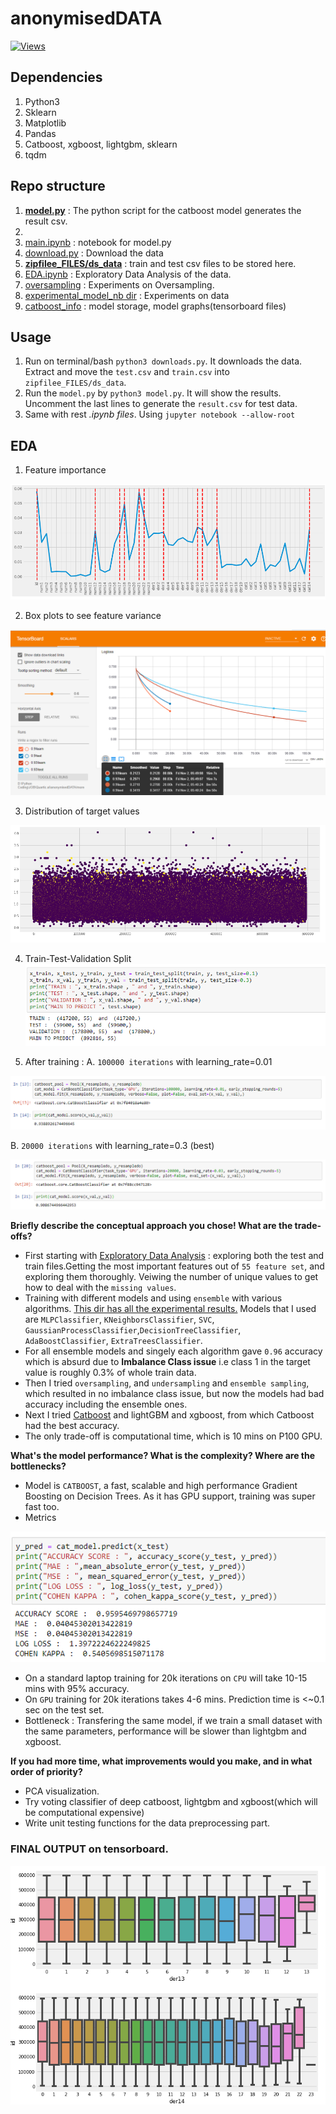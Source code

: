 # anonymisedDATA
[![Views](http://hits.dwyl.iof/ASH1998/anonymisedDATA.svg)](http://github.com/ASH1998/anonymisedDATA)

## Dependencies
1. Python3
2. Sklearn
3. Matplotlib
4. Pandas
5. Catboost, xgboost, lightgbm, sklearn
6. tqdm

## Repo structure
1. **[model.py](https://github.com/ASH1998/anonymisedDATA/blob/master/model.py)** : The python script for the catboost model generates the result csv.
2.
2. [main.ipynb](https://github.com/ASH1998/anonymisedDATA/blob/master/main.ipynb) : notebook for model.py
3. [download.py](https://github.com/ASH1998/anonymisedDATA/blob/master/download.py) : Download the data
4. **[zipfilee_FILES/ds_data](https://github.com/ASH1998/anonymisedDATA/tree/master/zipfilee_FILES/ds_data)** : train and test csv files to be stored here.
5. [EDA.ipynb](https://github.com/ASH1998/anonymisedDATA/blob/master/EDA.ipynb) : Exploratory Data Analysis of the data.
6. [oversampling](https://github.com/ASH1998/anonymisedDATA/blob/master/oversampling.ipynb) : Experiments on Oversampling.
7. [experimental_model_nb dir](https://github.com/ASH1998/anonymisedDATA/tree/master/experimental_models_nb) : Experiments on data
6. [catboost_info](https://github.com/ASH1998/anonymisedDATA/tree/master/catboost_info) : model storage, model graphs(tensorboard files)
 

## Usage
1. Run on terminal/bash `python3 downloads.py`. It downloads the data. Extract and move the `test.csv` and `train.csv` into `zipfilee_FILES/ds_data`.
2. Run the `model.py` by `python3 model.py`. It will show the results. Uncomment the last lines to generate the `result.csv` for test data.
3. Same with rest *.ipynb files*. Using `jupyter notebook --allow-root` 


## EDA
1. Feature importance

![import](https://github.com/ASH1998/anonymisedDATA/blob/master/images/importance.PNG)

2. Box plots to see feature variance

![finalboard](https://github.com/ASH1998/anonymisedDATA/blob/master/images/final.PNG)

3. Distribution of target values

![val](https://github.com/ASH1998/anonymisedDATA/blob/master/images/sactter.PNG)

4. Train-Test-Validation Split
![split](https://github.com/ASH1998/anonymisedDATA/blob/master/images/tt.PNG)

5. After training :
 A. `100000 iterations` with learning_rate=0.01
 
 ![100](https://github.com/ASH1998/anonymisedDATA/blob/master/images/100k.PNG)
 
 B. `20000 iterations` with learning_rate=0.3 (best)
 
 ![20](https://github.com/ASH1998/anonymisedDATA/blob/master/images/20k.PNG)

**Briefly describe the conceptual approach you chose! What are the trade-offs?**
  * First starting with [Exploratory Data Analysis](https://github.com/ASH1998/anonymisedDATA/blob/master/EDA.ipynb) : exploring both the test and train files.Getting the most important features out of `55 feature set`, and exploring them thoroughly. Veiwing the number of unique values to get how to deal with the `missing values`.
  * Training with different models and using `ensemble` with various algorithms. [This dir has all the experimental results.](https://github.com/ASH1998/anonymisedDATA/tree/master/experimental_models_nb) Models that I used are `MLPClassifier`, `KNeighborsClassifier`, `SVC`, `GaussianProcessClassifier`,`DecisionTreeClassifier`,  `AdaBoostClassifier`, `ExtraTreesClassifier`.
  * For all ensemble models and singely each algorithm gave `0.96` accuracy which is absurd due to  **Imbalance Class issue** i.e class 1 in the target value is roughly 0.3% of whole train data.
  * Then I tried `oversampling`, and `undersampling` and `ensemble sampling`, which resulted in no imbalance class issue, but now the models had bad accuracy including the ensemble ones.
  * Next I tried [Catboost](https://github.com/catboost/catboost) and lightGBM and xgboost, from which Catboost had the best accuracy.
  * The only trade-off is computational time, which is 10 mins on P100 GPU.
  
  **What's the model performance? What is the complexity? Where are the bottlenecks?**
  * Model is `CATBOOST`, a fast, scalable and high performance Gradient Boosting on Decision Trees. As it has GPU support, training was super fast too.
  * Metrics
  
  ![met](https://github.com/ASH1998/anonymisedDATA/blob/master/images/met.PNG)
  * On a standard laptop training for 20k iterations on `CPU` will take 10-15 mins with 95% accuracy.
  * On `GPU` training for 20k iterations takes 4-6 mins. Prediction time is <~0.1 sec on the test set.
  * Bottleneck : Transfering the same model, if we train a small dataset with the same parameters, performance will be slower than lightgbm and xgboost.
  


**If you had more time, what improvements would you make, and in what order of priority?**
  * PCA visualization.
  * Try voting classifier of deep catboost, lightgbm and xgboost(which will be computational expensive)
  * Write unit testing functions for the data preprocessing part.


### FINAL OUTPUT on tensorboard.
![der](https://github.com/ASH1998/anonymisedDATA/blob/master/images/der.PNG)
